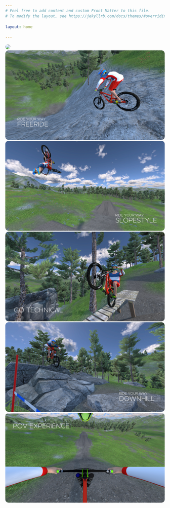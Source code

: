```yaml
---
# Feel free to add content and custom Front Matter to this file.
# To modify the layout, see https://jekyllrb.com/docs/themes/#overriding-theme-defaults

layout: home

---
```


<img src="{{site.baseurl | prepend: site.url}}assets/S1_Text.jpeg" style="border-radius:10px;">

<br/>

<img src="/assets/S4_Text.jpeg" style="border-radius:10px;">

<br/>

<img src="/assets/S2_Text.jpeg" style="border-radius:10px;">

<br/>

<img src="/assets/S6_Text.jpeg" style="border-radius:10px;">

<br/>

<img src="/assets/S3_Text.jpeg" style="border-radius:10px;">

<br/>

<img src="/assets/S5_Text.jpeg" style="border-radius:10px;">

<br/>
